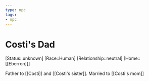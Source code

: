 ```yaml
---
type: npc
tags: 
- npc
---
```


# Costi's Dad

[Status::unknown]
[Race::Human]
[Relationship::neutral]
[Home::[[Eberron]]]

Father to [[Costi]] and [[Costi's sister]].
Married to [[Costi's mom]]